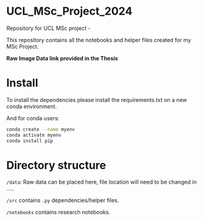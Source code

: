 # UCL_MSc_Project_2024
Repository for UCL MSc project - 

This repository contains all the notebooks and helper files created for my MSc Project.



**Raw Image Data link provided in the Thesis**

# Install

To install the dependencies please install the requirements.txt on a new conda environment.


And for conda users:

```bash
conda create --name myenv
conda activate myenv
conda install pip
```

# Directory structure

`/data`: Raw data can be placed here, file location will need to be changed in .....

`/src` contains `.py` dependencies/helper files. 

`/notebooks` contains research notebooks. 
